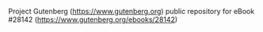 Project Gutenberg (https://www.gutenberg.org) public repository for eBook #28142 (https://www.gutenberg.org/ebooks/28142)
